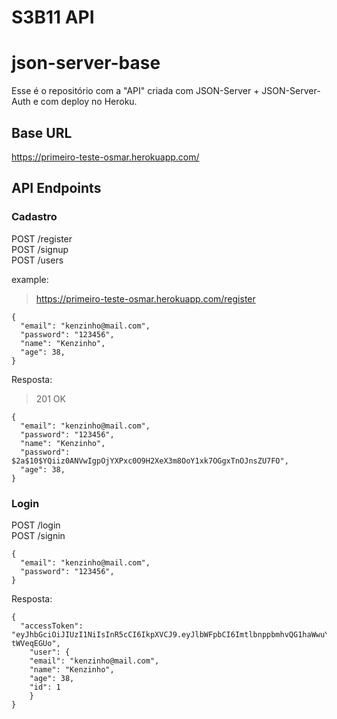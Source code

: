 # S3B11 API

# json-server-base

Esse é o repositório com a "API" criada com JSON-Server + JSON-Server-Auth e com deploy no Heroku.

## Base URL

https://primeiro-teste-osmar.herokuapp.com/

## API Endpoints

### Cadastro

POST /register <br/>
POST /signup <br/>
POST /users

example:

> https://primeiro-teste-osmar.herokuapp.com/register

```
{
  "email": "kenzinho@mail.com",
  "password": "123456",
  "name": "Kenzinho",
  "age": 38,
}
```

Resposta:

> 201 OK

```
{
  "email": "kenzinho@mail.com",
  "password": "123456",
  "name": "Kenzinho",
  "password": $2a$10$YQiiz0ANVwIgpOjYXPxc0O9H2XeX3m8OoY1xk7OGgxTnOJnsZU7FO",
  "age": 38,
}
```

### Login

POST /login <br/>
POST /signin

```
{
  "email": "kenzinho@mail.com",
  "password": "123456",
}
```

Resposta:

```
{
  "accessToken": "eyJhbGciOiJIUzI1NiIsInR5cCI6IkpXVCJ9.eyJlbWFpbCI6ImtlbnppbmhvQG1haWwuY29tIiwiaWF0IjoxNjUxNzg1ODEzLCJleHAiOjE2NTE3ODk0MTMsInN1YiI6IjEifQ.-0tPRjeuvGAVClysTpJFFkZ1zPc27lceK-tWVeqEGUo",
	"user": {
	"email": "kenzinho@mail.com",
	"name": "Kenzinho",
	"age": 38,
	"id": 1
	}
}
```
